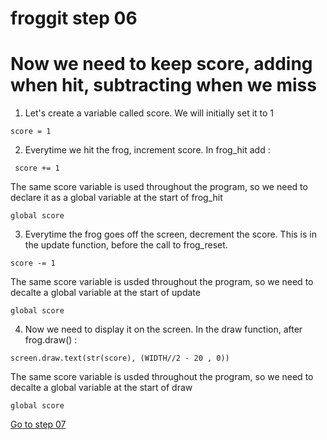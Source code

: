# froggit step 06

# Now we need to keep score, adding when hit, subtracting when we miss
  
1. Let's create a variable called score. We will initially set it to 1 
```
score = 1
```
2. Everytime we hit the frog, increment score. In frog_hit add :
```
 score += 1
```
The same score variable is used throughout the program, so we need to declare it as a global variable at the start of frog_hit
```
global score
```
3. Everytime the frog goes off the screen, decrement the score. This is in the update function, before the call to frog_reset.
```
score -= 1
```
The same score variable is usded throughout the program, so we need to decalte a global variable at the start of update
```
global score
```
4. Now we need to display it on the screen. In the draw function, after frog.draw() :  
```
screen.draw.text(str(score), (WIDTH//2 - 20 , 0))
```
The same score variable is usded throughout the program, so we need to decalte a global variable at the start of draw
```
global score
```

[Go to step 07](../step-07)

